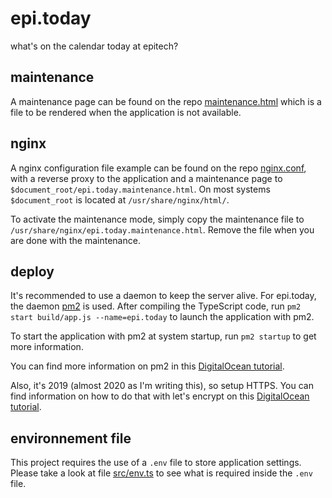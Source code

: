 # epi.today

what's on the calendar today at epitech?

## maintenance

A maintenance page can be found on the repo [maintenance.html](maintenance.html) which is a file to be rendered when the application is not available.

## nginx

A nginx configuration file example can be found on the repo [nginx.conf](nginx.conf), with a reverse proxy to the application and a maintenance page to `$document_root/epi.today.maintenance.html`. On most systems `$document_root` is located at `/usr/share/nginx/html/`.

To activate the maintenance mode, simply copy the maintenance file to `/usr/share/nginx/epi.today.maintenance.html`. Remove the file when you are done with the maintenance.

## deploy

It's recommended to use a daemon to keep the server alive. For epi.today, the daemon [pm2](https://pm2.keymetrics.io) is used.
After compiling the TypeScript code, run `pm2 start build/app.js --name=epi.today` to launch the application with pm2.

To start the application with pm2 at system startup, run `pm2 startup` to get more information.

You can find more information on pm2 in this [DigitalOcean tutorial](https://www.digitalocean.com/community/tutorials/how-to-set-up-a-node-js-application-for-production-on-debian-9).

Also, it's 2019 (almost 2020 as I'm writing this), so setup HTTPS. You can find information on how to do that with let's encrypt on this [DigitalOcean tutorial](https://www.digitalocean.com/community/tutorials/how-to-secure-nginx-with-let-s-encrypt-on-debian-9).

## environnement file

This project requires the use of a `.env` file to store application settings. Please take a look at file [src/env.ts](src/env.ts) to see what is required inside the `.env` file.
